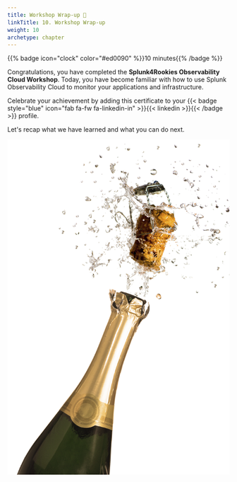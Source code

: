 ```yaml
---
title: Workshop Wrap-up 🎁
linkTitle: 10. Workshop Wrap-up
weight: 10
archetype: chapter
---
```


{{% badge icon="clock" color="#ed0090" %}}10 minutes{{% /badge %}}

Congratulations, you have completed the **Splunk4Rookies Observability Cloud Workshop**. Today, you have become familiar with how to use Splunk Observability Cloud to monitor your applications and infrastructure.

Celebrate your achievement by adding this certificate to your {{< badge style="blue" icon="fab fa-fw fa-linkedin-in" >}}{{< linkedin >}}{{< /badge >}} profile.

Let's recap what we have learned and what you can do next.

![Champagne](images/champagne.png?width=45vw)
